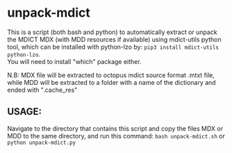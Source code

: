 # unpack-mdict
This is a script (both bash and python) to automatically extract or unpack the MDICT MDX (with MDD resources if available) using mdict-utils python tool, which can be installed with python-lzo by: `pip3 install mdict-utils python-lzo`.  
You will need to install "which" package either. 

N.B: MDX file will be extracted to octopus mdict source format .mtxt file, while MDD will be extracted to a folder with a name of the dictionary and ended with ".cache_res"

## USAGE:

Navigate to the directory that contains this script and copy the files MDX or MDD to the same directory, and run this command: `bash unpack-mdict.sh` or `python unpack-mdict.py`
